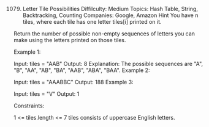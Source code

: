 1079. Letter Tile Possibilities
Diffilculty: Medium
Topics: Hash Table, String, Backtracking, Counting
Companies: Google, Amazon
Hint
You have n  tiles, where each tile has one letter tiles[i] printed on it.

Return the number of possible non-empty sequences of letters you can make using the letters printed on those tiles.

 

Example 1:

Input: tiles = "AAB"
Output: 8
Explanation: The possible sequences are "A", "B", "AA", "AB", "BA", "AAB", "ABA", "BAA".
Example 2:

Input: tiles = "AAABBC"
Output: 188
Example 3:

Input: tiles = "V"
Output: 1
 

Constraints:

1 <= tiles.length <= 7
tiles consists of uppercase English letters.
